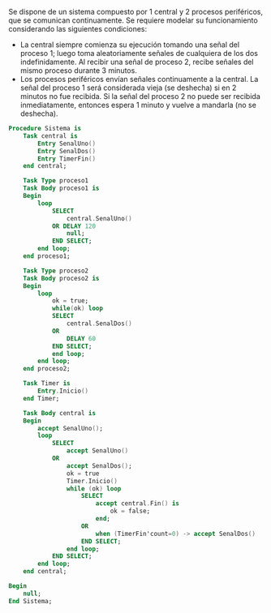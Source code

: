 Se dispone de un sistema compuesto por 1 central y 2 procesos periféricos, que se comunican continuamente. Se requiere modelar su funcionamiento considerando las siguientes condiciones:
- La central siempre comienza su ejecución tomando una señal del proceso 1; luego toma aleatoriamente señales de cualquiera de los dos indefinidamente. Al recibir una señal de proceso 2, recibe señales del mismo proceso durante 3 minutos.
- Los procesos periféricos envían señales continuamente a la central. La señal del proceso 1 será considerada vieja (se deshecha) si en 2 minutos no fue recibida. Si la señal del proceso 2 no puede ser recibida inmediatamente, entonces espera 1 minuto y vuelve a mandarla (no se deshecha).

``` ada
Procedure Sistema is
    Task central is
        Entry SenalUno()
        Entry SenalDos()
        Entry TimerFin()
    end central;

    Task Type proceso1
    Task Body proceso1 is
    Begin
        loop
            SELECT
                central.SenalUno()
            OR DELAY 120
                null;
            END SELECT;
        end loop;
    end proceso1;

    Task Type proceso2
    Task Body proceso2 is
    Begin
        loop
            ok = true;
            while(ok) loop
            SELECT
                central.SenalDos()
            OR
                DELAY 60
            END SELECT;
            end loop;
        end loop;
    end proceso2;

    Task Timer is
        Entry.Inicio()
    end Timer;

    Task Body central is
    Begin
        accept SenalUno();
        loop
            SELECT
                accept SenalUno()
            OR
                accept SenalDos();
                ok = true
                Timer.Inicio()
                while (ok) loop
                    SELECT
                        accept central.Fin() is
                            ok = false;
                        end;
                    OR
                        when (TimerFin'count=0) -> accept SenalDos()
                    END SELECT;
                end loop;
            END SELECT;
        end loop;
    end central;

Begin
    null;
End Sistema;
```
